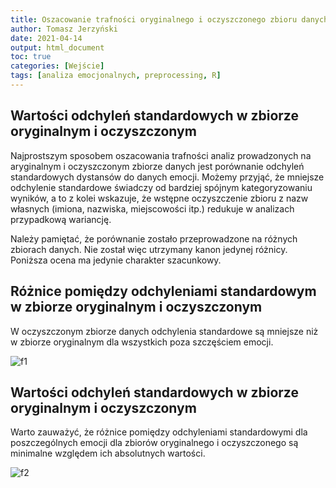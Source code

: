 ```yaml
---
title: Oszacowanie trafności oryginalnego i oczyszczonego zbioru danych
author: Tomasz Jerzyński
date: 2021-04-14
output: html_document
toc: true
categories: [Wejście]
tags: [analiza emocjonalnych, preprocessing, R]
---
```


## Wartości odchyleń standardowych w zbiorze oryginalnym i oczyszczonym

Najprostszym sposobem oszacowania trafności analiz prowadzonych na aryginalnym i oczyszczonym zbiorze danych jest porównanie odchyleń standardowych dystansów do danych emocji. Możemy przyjąć, że mniejsze odchylenie standardowe świadczy od bardziej spójnym kategoryzowaniu wyników, a to z kolei wskazuje, że wstępne oczyszczenie zbioru z nazw własnych (imiona, nazwiska, miejscowości itp.) redukuje w analizach przypadkową wariancję.

Należy pamiętać, że porównanie zostało przeprowadzone na różnych zbiorach danych. Nie został więc utrzymany kanon jedynej różnicy. Poniższa ocena ma jedynie charakter szacunkowy.


## Różnice pomiędzy odchyleniami standardowym w zbiorze oryginalnym i oczyszczonym

W oczyszczonym zbiorze danych odchylenia standardowe są mniejsze niż w zbiorze oryginalnym dla wszystkich poza szczęściem emocji.

![f1](/img/320-comparison-with-clean-dataset/fig1-1.png)<!-- -->

## Wartości odchyleń standardowych w zbiorze oryginalnym i oczyszczonym

Warto zauważyć, że różnice pomiędzy odchyleniami standardowymi dla poszczególnych emocji dla zbiorów oryginalnego i oczyszczonego są minimalne względem ich absolutnych wartości.

![f2](/img/320-comparison-with-clean-dataset/fig2-1.png)<!-- -->

